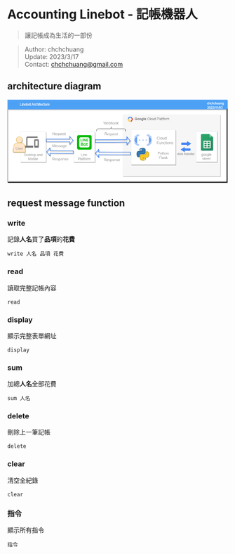 # Accounting Linebot - 記帳機器人

> 讓記帳成為生活的一部份

> Author: chchchuang  
> Update: 2023/3/17  
> Contact: chchchuang@gmail.com

## architecture diagram

![linebot architecture diagram](https://github.com/chchchuang/linebot/blob/main/linebot%20architecture%20diagram.png)

## request message function

### write

記錄**人名**買了**品項**的**花費**

```
write 人名 品項 花費
```

### read

讀取完整記帳內容

```
read
```

### display

顯示完整表單網址

```
display
```

### sum

加總**人名**全部花費

```
sum 人名
```

### delete

刪除上一筆記帳

```
delete
```

### clear

清空全紀錄

```
clear
```

### 指令

顯示所有指令

```
指令
```
